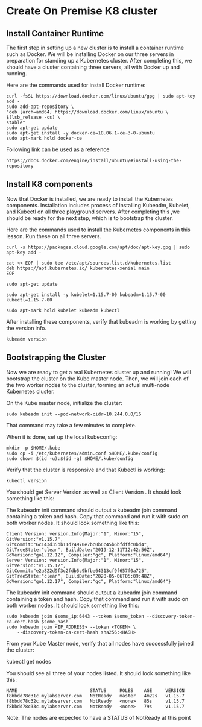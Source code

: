 # Create On Premise K8 cluster


## Install Container Runtime

The first step in setting up a new cluster is to install a container runtime such as Docker. We will be installing
Docker on our three servers in preparation for standing up a Kubernetes cluster. After completing this, we should have a cluster containing three servers, all with Docker up and running.

Here are the commands used for install Docker runtime:

```
curl -fsSL https://download.docker.com/linux/ubuntu/gpg | sudo apt-key add -
sudo add-apt-repository \
"deb [arch=amd64] https://download.docker.com/linux/ubuntu \
$(lsb_release -cs) \
stable"
sudo apt-get update
sudo apt-get install -y docker-ce=18.06.1~ce~3-0~ubuntu
sudo apt-mark hold docker-ce

```

Following link can be used as a reference

```
https://docs.docker.com/engine/install/ubuntu/#install-using-the-repository

```

## Install K8 components

Now that Docker is installed, we are ready to install the Kubernetes components. Installation includes process of installing Kubeadm, Kubelet, and Kubectl on all three playground servers. After completing this ,we should be ready for the next step, which is to bootstrap the cluster.

Here are the commands used to install the Kubernetes components in this lesson. Run these on all three servers.

```
curl -s https://packages.cloud.google.com/apt/doc/apt-key.gpg | sudo apt-key add -

cat << EOF | sudo tee /etc/apt/sources.list.d/kubernetes.list
deb https://apt.kubernetes.io/ kubernetes-xenial main
EOF

sudo apt-get update

sudo apt-get install -y kubelet=1.15.7-00 kubeadm=1.15.7-00 kubectl=1.15.7-00

sudo apt-mark hold kubelet kubeadm kubectl

```

After installing these components, verify that kubeadm is working by getting the version info.

```
kubeadm version
```

## Bootstrapping the Cluster


Now we are ready to get a real Kubernetes cluster up and running! We will bootstrap the cluster on the Kube master node. Then, we will join each of the two worker nodes to the cluster, forming an actual multi-node Kubernetes cluster.



On the Kube master node, initialize the cluster:

```
sudo kubeadm init --pod-network-cidr=10.244.0.0/16 
```

That command may take a few minutes to complete.

When it is done, set up the local kubeconfig:

```
mkdir -p $HOME/.kube
sudo cp -i /etc/kubernetes/admin.conf $HOME/.kube/config
sudo chown $(id -u):$(id -g) $HOME/.kube/config
```

Verify that the cluster is responsive and that Kubectl is working:

```kubectl version```

You should get Server Version as well as Client Version . It should look something like this:

The kubeadm init command should output a kubeadm join command containing a token and hash. Copy that command and run it with sudo on both worker nodes. It should look something like this:

```
Client Version: version.Info{Major:"1", Minor:"15", GitVersion:"v1.15.7", GitCommit:"6c143d35bb11d74970e7bc0b6c45b6bfdffc0bd4", GitTreeState:"clean", BuildDate:"2019-12-11T12:42:56Z", GoVersion:"go1.12.12", Compiler:"gc", Platform:"linux/amd64"}
Server Version: version.Info{Major:"1", Minor:"15", GitVersion:"v1.15.12", GitCommit:"e2a822d9f3c2fdb5c9bfbe64313cf9f657f0a725", GitTreeState:"clean", BuildDate:"2020-05-06T05:09:48Z", GoVersion:"go1.12.17", Compiler:"gc", Platform:"linux/amd64"}
```

The kubeadm init command should output a kubeadm join command containing a token and hash. Copy that command and run it with sudo on both worker nodes. It should look something like this:

```
sudo kubeadm join $some_ip:6443 --token $some_token --discovery-token-ca-cert-hash $some_hash
sudo kubeadm join <IP_ADDRESS> --token <TOKEN> \
    --discovery-token-ca-cert-hash sha256:<HASH>

```

From your Kube Master node, verify that all nodes have successfully joined the cluster:

kubectl get nodes

You should see all three of your nodes listed. It should look something like this:

```
NAME                           STATUS     ROLES    AGE     VERSION
f8bbdd78c31c.mylabserver.com   NotReady   master   4m22s   v1.15.7
f8bbdd78c32c.mylabserver.com   NotReady   <none>   85s     v1.15.7
f8bbdd78c33c.mylabserver.com   NotReady   <none>   79s     v1.15.7
```

Note: The nodes are expected to have a STATUS of NotReady at this point




